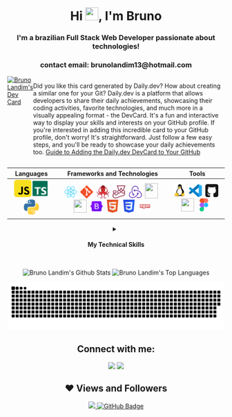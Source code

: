 <!--
**brunolandim/brunolandim** is a ✨ _special_ ✨ repository because its `README.md` (this file) appears on your GitHub profile.

Here are some ideas to get you started:

- 🔭 I’m currently working on ...
- 🌱 I’m currently learning ...
- 👯 I’m looking to collaborate on ...
- 🤔 I’m looking for help with ...
- 💬 Ask me about ...
- 📫 How to reach me: ...
- 😄 Pronouns: ...
- ⚡ Fun fact: ...
-->

<h1 align="center">Hi <img src="https://raw.githubusercontent.com/MartinHeinz/MartinHeinz/master/wave.gif" width="30px" height="30px">, I'm Bruno</h1>

<h3 align="center">I'm a brazilian Full Stack Web Developer passionate about technologies!</h3>

<h3 align="center">contact email: brunolandim13@hotmail.com</h3>
<div style="display: flex; flex-direction: row;">
<a href="https://app.daily.dev/BrunoLandim">
<img src="https://api.daily.dev/devcards/71b2c297daa84e34846b790756a20491.png?r=x91" width="400" alt="Bruno Landim's Dev Card"/>
</a>
<p>
Did you like this card generated by Daily.dev? How about creating a similar one for your Git?
Daily.dev is a platform that allows developers to share their daily achievements, showcasing their coding activities, favorite technologies, and much more in a visually appealing format - the DevCard. It's a fun and interactive way to display your skills and interests on your GitHub profile.
If you're interested in adding this incredible card to your GitHub profile, don't worry! It's straightforward. Just follow a few easy steps, and you'll be ready to showcase your daily achievements too.
<a href="https://daily.dev/blog/adding-the-daily-devcard-to-your-github-profile?utm_source=webapp&utm_medium=devcard&utm_campaign=devcardguide&utm_id=inapp">Guide to Adding the Daily.dev DevCard to Your GitHub
</a>
</p>
</div>
<div id='lojc' align="center">


| Languages  | Frameworks and Technologies | Tools | 
|---|---|---|
|<div id='lojc' align="center"><img src="https://github.com/MateusHoffman/MateusHoffman/blob/main/img/JavaScript.svg" width="40" height="40"/><img src="https://github.com/vscode-icons/vscode-icons/blob/master/icons/file_type_typescriptdef_official.svg" width="40" height="40"/><img src="https://github.com/vscode-icons/vscode-icons/blob/master/icons/file_type_python.svg" width="40" height="40"/></div>|<div id='lojc' align="center"><img src="https://github.com/devicons/devicon/blob/1119b9f84c0290e0f0b38982099a2bd027a48bf1/icons/react/react-original.svg" width="30" height="30"/>&nbsp;&nbsp;<img src="https://github.com/devicons/devicon/blob/master/icons/git/git-original.svg" width="30" height="30"/>&nbsp;&nbsp;<img src="https://github.com/MateusHoffman/MateusHoffman/blob/main/img/testing-library.svg" width="30" height="30"/>&nbsp;&nbsp;<img src="https://github.com/devicons/devicon/blob/master/icons/jest/jest-plain.svg" width="30" height="30"/>&nbsp;&nbsp;<img src="https://github.com/devicons/devicon/blob/1119b9f84c0290e0f0b38982099a2bd027a48bf1/icons/redux/redux-original.svg" width="30" height="30"/>&nbsp;&nbsp;<img src="https://img.icons8.com/color/344/docker.png" width="30" height="35"/>&nbsp;&nbsp;<img src="https://www.seekpng.com/png/full/525-5256723_docker-compose-logo.png" width="30" height="30"/>&nbsp;&nbsp;<img src="https://github.com/devicons/devicon/blob/master/icons/bootstrap/bootstrap-original.svg" width="30" height="30"/>&nbsp;&nbsp;<img src="https://github.com/MateusHoffman/MateusHoffman/blob/main/img/HTML.svg" width="30" height="30"/>&nbsp;&nbsp;<img src="https://github.com/MateusHoffman/MateusHoffman/blob/main/img/CSS.svg" width="30" height="30"/>&nbsp;&nbsp;<img src="https://github.com/MateusHoffman/MateusHoffman/blob/main/img/NPM.svg" width="30" height="30"/></div>|<div id='lojc' align="center"><img src="https://github.com/devicons/devicon/blob/master/icons/linux/linux-original.svg" width="30" height="30"/>&nbsp;&nbsp;<img src="https://github.com/devicons/devicon/blob/master/icons/vscode/vscode-original.svg" width="30" height="30"/>&nbsp;&nbsp;<img src="https://github.com/MateusHoffman/MateusHoffman/blob/main/img/GitHub.svg" width="30" height="30" background-color="white"/>&nbsp;&nbsp;<img src="https://img.icons8.com/color/344/bash.png" width="30" height="30" background-color="white"/>&nbsp;&nbsp;<img src="https://github.com/devicons/devicon/blob/master/icons/figma/figma-original.svg" width="30" height="30"/>&nbsp;&nbsp;</div>|


	
  <details>
    <summary><h4>My Technical Skills</h4></summary>
<div id='lojc' align="center">

| Languages  | Frameworks | Technologies | Tools | 
|---|---|---|---|
|<div id='lojc' align="center"><span>JavaScript🔸SQL</span></div>|<div id='lojc' align="center"><span>React🔸Jest</span></div>|<div id='lojc' align="center"><span>Git🔸React Testing Library🔸API🔸HTML🔸CSS🔸React Router🔸Redux🔸Context API🔸React Hooks🔸Docker🔸Docker Compose🔸Local Storage🔸Mocks🔸Bootstrap</span></div>|<div id='lojc' align="center"><span>Linux🔸Terminal🔸Bash🔸GitHub🔸Visual Studio Code🔸Figma🔸MySQL Workbench</span></div>|
  </details>

##
<div align="center">
  <img height="165em" alt="Bruno Landim's Github Stats" src="https://github-readme-stats-sigma-five.vercel.app/api?username=brunolandim&show_icons=true&count_private=true&theme=react&hide_border=true&bg_color=0D1117" />
  <img height="165em" alt="Bruno Landim's Top Languages" src="https://github-readme-stats-sigma-five.vercel.app/api/top-langs/?username=brunolandim&langs_count=8&count_private=true&layout=compact&theme=react&hide_border=true&bg_color=0D1117" />
</div>

![Snake animation](https://github.com/MateusHoffman/MateusHoffman/blob/output/github-contribution-grid-snake.svg)


## Connect with me:
<div align="center">
  <!-- <a href="https://www.youtube.com/channel/UC_-uuuZbY0AAt9CViNzvc-Q" target="_blank"><img src="https://img.shields.io/badge/YouTube-FF0000?style=for-the-badge&logo=youtube&logoColor=white" target="_blank"></a> -->
  <a href="https://instagram.com/bruno.landim.71" target="_blank"><img src="https://img.shields.io/badge/-Instagram-%23E4405F?style=for-the-badge&logo=instagram&logoColor=white" target="_blank"></a>
 <!-- <a href="https://discord.gg/BrunoLandim#7707" target="_blank"><img src="https://img.shields.io/badge/Discord-7289DA?style=for-the-badge&logo=discord&logoColor=white" target="_blank"></a> -->
  <a href="https://www.linkedin.com/in/brunolandim/" target="_blank"><img src="https://img.shields.io/badge/-LinkedIn-%230077B5?style=for-the-badge&logo=linkedin&logoColor=white" target="_blank"></a> 
</div>

## ❤ Views and Followers
<div align="center">
	<a href="https://github.com/Meghna-DAS/github-profile-views-counter">
		<img src="https://komarev.com/ghpvc/?username=brunolandim">
	</a>
	<a href="https://github.com/brunolandim?tab=followers"><img src="https://img.shields.io/github/followers/brunolandim?label=Followers&style=social" 			alt="GitHub Badge"></a>
</div> 

